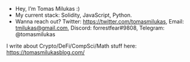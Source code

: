 - Hey, I’m Tomas Milukas :)
- My current stack: Solidity, JavaScript, Python.
- Wanna reach out? Twitter: https://twitter.com/tomasmilukas, Email: tmilukas@gmail.com, Discord: forrestfear#9808, Telegram: @tomasmilukas

I write about Crypto/DeFi/CompSci/Math stuff here: https://tomasmilukasblog.com/

<!---
tomasmilukas/tomasmilukas is a ✨ special ✨ repository because its `README.md` (this file) appears on your GitHub profile.
You can click the Preview link to take a look at your changes.
--->
